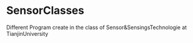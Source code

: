 # SensorClasses

Different Program create in the class of Sensor&SensingsTechnologie at TianjinUniversity
